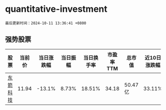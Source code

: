 # quantitative-investment

`最后更新时间：2024-10-11 13:36:41 +0800`

## 强势股票

|股票|当前价|当日涨跌幅|当日振幅|当日换手率|市盈率TTM|总市值|近10日涨跌幅|
|----|----|----|----|----|----|----|----|
|[东箭科技](https://xueqiu.com/S/SZ300978)|11.94|-13.1%|8.73%|18.51%|34.18|50.47亿|33.11%|
